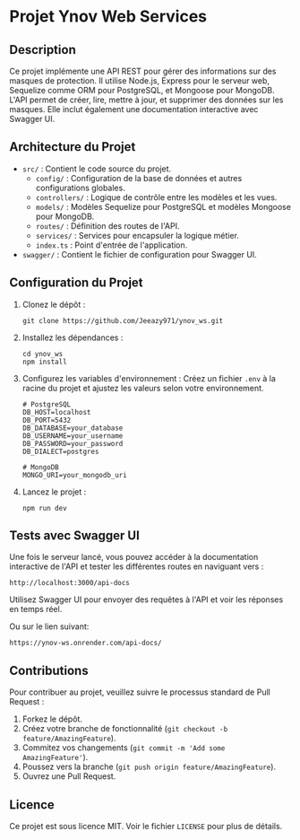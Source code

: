 # Projet Ynov Web Services

## Description

Ce projet implémente une API REST pour gérer des informations sur des masques de protection. Il utilise Node.js, Express pour le serveur web, Sequelize comme ORM pour PostgreSQL, et Mongoose pour MongoDB. L'API permet de créer, lire, mettre à jour, et supprimer des données sur les masques. Elle inclut également une documentation interactive avec Swagger UI.

## Architecture du Projet

-   `src/` : Contient le code source du projet.
    -   `config/` : Configuration de la base de données et autres configurations globales.
    -   `controllers/` : Logique de contrôle entre les modèles et les vues.
    -   `models/` : Modèles Sequelize pour PostgreSQL et modèles Mongoose pour MongoDB.
    -   `routes/` : Définition des routes de l'API.
    -   `services/` : Services pour encapsuler la logique métier.
    -   `index.ts` : Point d'entrée de l'application.
-   `swagger/` : Contient le fichier de configuration pour Swagger UI.

## Configuration du Projet

1. Clonez le dépôt :

    ```
    git clone https://github.com/Jeeazy971/ynov_ws.git
    ```

2. Installez les dépendances :

    ```
    cd ynov_ws
    npm install
    ```

3. Configurez les variables d'environnement :
   Créez un fichier `.env` à la racine du projet et ajustez les valeurs selon votre environnement.

    ```
    # PostgreSQL
    DB_HOST=localhost
    DB_PORT=5432
    DB_DATABASE=your_database
    DB_USERNAME=your_username
    DB_PASSWORD=your_password
    DB_DIALECT=postgres

    # MongoDB
    MONGO_URI=your_mongodb_uri
    ```

4. Lancez le projet :
    ```
    npm run dev
    ```

## Tests avec Swagger UI

Une fois le serveur lancé, vous pouvez accéder à la documentation interactive de l'API et tester les différentes routes en naviguant vers :

```
http://localhost:3000/api-docs
```

Utilisez Swagger UI pour envoyer des requêtes à l'API et voir les réponses en temps réel.

Ou sur le lien suivant:

```
https://ynov-ws.onrender.com/api-docs/
```

## Contributions

Pour contribuer au projet, veuillez suivre le processus standard de Pull Request :

1. Forkez le dépôt.
2. Créez votre branche de fonctionnalité (`git checkout -b feature/AmazingFeature`).
3. Commitez vos changements (`git commit -m 'Add some AmazingFeature'`).
4. Poussez vers la branche (`git push origin feature/AmazingFeature`).
5. Ouvrez une Pull Request.

## Licence

Ce projet est sous licence MIT. Voir le fichier `LICENSE` pour plus de détails.
